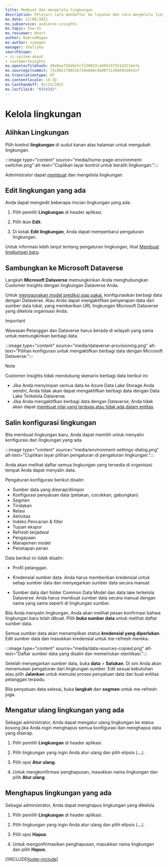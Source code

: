 ```yaml
---
title: Membuat dan mengelola lingkungan
description: Pelajari cara mendaftar ke layanan dan cara mengelola lingkungan.
ms.date: 12/06/2021
ms.subservice: audience-insights
ms.topic: how-to
ms.reviewer: mhart
author: NimrodMagen
ms.author: nimagen
manager: shellyha
searchScope:
- ci-system-about
- customerInsights
ms.openlocfilehash: d9e0ee726dbbfcf330022c4d95747551d3114e7e
ms.sourcegitcommit: 73cb021760516729e696c9a90731304d92e0e1ef
ms.translationtype: HT
ms.contentlocale: id-ID
ms.lasthandoff: 02/25/2022
ms.locfileid: "8354283"
---
```

# <a name="manage-environments"></a>Kelola lingkungan



## <a name="switch-environments"></a>Alihkan Lingkungan

Pilih kontrol **lingkungan** di sudut kanan atas halaman untuk mengubah lingkungan.

:::image type="content" source="media/home-page-environment-switcher.png" alt-text="Cuplikan layar kontrol untuk beralih lingkungan.":::

Administrator dapat [membuat](create-environment.md) dan mengelola lingkungan.

## <a name="edit-an-existing-environment"></a>Edit lingkungan yang ada

Anda dapat mengedit beberapa rincian lingkungan yang ada.

1.  Pilih pemilih **Lingkungan** di header aplikasi.

2.  Pilih ikon **Edit**.

3. Di kotak **Edit lingkungan**, Anda dapat memperbarui pengaturan lingkungan.

Untuk informasi lebih lanjut tentang pengaturan lingkungan, lihat [Membuat lingkungan baru](create-environment.md).

## <a name="connect-to-microsoft-dataverse"></a>Sambungkan ke Microsoft Dataverse
   
Langkah **Microsoft Dataverse** memungkinkan Anda menghubungkan Customer Insights dengan lingkungan Dataverse Anda.

Untuk [menggunakan model prediksi siap pakai](predictions-overview.md#out-of-box-models), konfigurasikan berbagi data dengan Dataverse. Atau Anda dapat mengaktifkan penyerapan data dari sumber data lokal, yang memberikan URL lingkungan Microsoft Dataverse yang dikelola organisasi Anda.

> [!IMPORTANT]
> Wawasan Pelanggan dan Dataverse harus berada di wilayah yang sama untuk memungkinkan berbagi data.

:::image type="content" source="media/dataverse-provisioning.png" alt-text="Pilihan konfigurasi untuk mengaktifkan berbagi data dengan Microsoft Dataverse.":::

> [!NOTE]
> Customer Insights tidak mendukung skenario berbagi data berikut ini:
> - Jika Anda menyimpan semua data ke Azure Data Lake Storage Anda sendiri, Anda tidak akan dapat mengaktifkan berbagi data dengan Data Lake Terkelola Dataverse.
> - Jika Anda mengaktifkan berbagi data dengan Dataverse, Anda tidak akan dapat [membuat nilai yang terduga atau tidak ada dalam entitas](predictions.md).

## <a name="copy-the-environment-configuration"></a>Salin konfigurasi lingkungan

Bila membuat lingkungan baru, Anda dapat memilih untuk menyalin konfigurasi dari lingkungan yang ada. 

:::image type="content" source="media/environment-settings-dialog.png" alt-text="Cuplikan layar pilihan pengaturan di pengaturan lingkungan.":::

Anda akan melihat daftar semua lingkungan yang tersedia di organisasi tempat Anda dapat menyalin data.

Pengaturan konfigurasi berikut disalin:

- Sumber data yang diserap/diimpor
- Konfigurasi penyatuan data (petakan, cocokkan, gabungkan)
- Segmen
- Tindakan
- Relasi
- Aktivitas
- Indeks Pencarian & filter
- Tujuan ekspor
- Refresh terjadwal
- Pengayaan
- Manajemen model
- Penetapan peran

Data berikut ini *tidak* disalin:

- Profil pelanggan.
- Kredensial sumber data. Anda harus memberikan kredensial untuk setiap sumber data dan menyegarkan sumber data secara manual.

- Sumber data dari folder Common Data Model dan data lake terkelola Dataverse. Anda harus membuat sumber data secara manual dengan nama yang sama seperti di lingkungan sumber.

Bila Anda menyalin lingkungan, Anda akan melihat pesan konfirmasi bahwa lingkungan baru telah dibuat. Pilih **buka sumber data** untuk melihat daftar sumber data.

Semua sumber data akan menampilkan status **kredensial yang diperlukan**. Edit sumber data dan masukkan kredensial untuk me-refresh mereka.

:::image type="content" source="media/data-sources-copied.png" alt-text="Daftar sumber data yang disalin dan memerlukan otentikasi.":::

Setelah menyegarkan sumber data, buka **data** > **Satukan**. Di sini Anda akan menemukan pengaturan dari lingkungan sumber. Edit sesuai kebutuhan atau pilih **Jalankan** untuk memulai proses penyatuan data dan buat entitas pelanggan terpadu.

Bila penyatuan data selesai, buka **langkah** dan **segmen** untuk me-refresh juga.

## <a name="reset-an-existing-environment"></a>Mengatur ulang lingkungan yang ada

Sebagai administrator, Anda dapat mengatur ulang lingkungan ke status kosong jika Anda ingin menghapus semua konfigurasi dan menghapus data yang diserap.

1.  Pilih pemilih **Lingkungan** di header aplikasi. 

2.  Pilih lingkungan yang ingin Anda atur ulang dan pilih elipsis (**...**). 

3. Pilih opsi **Atur ulang**. 

4.  Untuk mengkonfirmasi penghapusan, masukkan nama lingkungan dan pilih **Atur ulang**.

## <a name="delete-an-existing-environment"></a>Menghapus lingkungan yang ada

Sebagai administrator, Anda dapat menghapus lingkungan yang dikelola.

1.  Pilih pemilih **Lingkungan** di header aplikasi.

2.  Pilih lingkungan yang ingin Anda atur ulang dan pilih elipsis (**...**). 

3. Pilih opsi **Hapus**. 

4.  Untuk mengonfirmasikan penghapusan, masukkan nama lingkungan dan pilih **Hapus**.


[!INCLUDE[footer-include](../includes/footer-banner.md)]
